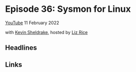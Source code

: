 # Episode 36: Sysmon for Linux

[YouTube](https://youtu.be/HsvYBnGq3FA)
11 February 2022

with [Kevin Sheldrake](twitter.com/kevsecurity), hosted by [Liz Rice](https://twitter.com/lizrice)

## Headlines

## Links
